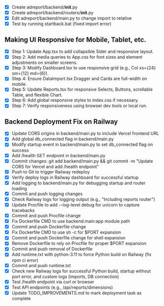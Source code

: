 - [x] Create adreport/backend/__init__.py
- [x] Create adreport/backend/routers/__init__.py
- [x] Edit adreport/backend/main.py to change import to relative
- [x] Test by running startback.bat (fixed import error)

## Making UI Responsive for Mobile, Tablet, etc.

- [x] Step 1: Update App.tsx to add collapsible Sider and responsive layout.
- [x] Step 2: Add media queries to App.css for font sizes and element adjustments on smaller screens.
- [x] Step 3: Modify Dashboard.tsx to use responsive grid (e.g., Col xs={24} sm={12} md={6}).
- [x] Step 4: Ensure DataImport.tsx Dragger and Cards are full-width on mobile.
- [x] Step 5: Update Reports.tsx for responsive Selects, Buttons, scrollable Table, and flexible Chart.
- [x] Step 6: Add global responsive styles to index.css if necessary.
- [x] Step 7: Verify responsiveness using browser dev tools or local run.

## Backend Deployment Fix on Railway

- [x] Update CORS origins in backend/main.py to include Vercel frontend URL
- [x] Add global db_connected flag in backend/main.py
- [x] Modify startup event in backend/main.py to set db_connected flag on success
- [x] Add /health GET endpoint in backend/main.py
- [x] Commit changes: git add backend/main.py && git commit -m "Update CORS for Vercel and add /health endpoint"
- [x] Push to Git to trigger Railway redeploy
- [x] Verify deploy logs in Railway dashboard for successful startup
- [x] Add logging to backend/main.py for debugging startup and router loading
- [x] Commit and push logging changes
- [x] Check Railway logs for logging output (e.g., "Including reports router")
- [x] Update Procfile to add --log-level debug for uvicorn to capture tracebacks
- [x] Commit and push Procfile change
- [x] Fix Dockerfile CMD to use backend.main:app module path
- [x] Commit and push Dockerfile change
- [x] Fix Dockerfile CMD to use sh -c for $PORT expansion
- [x] Commit and push Dockerfile change for shell expansion
- [x] Remove Dockerfile to rely on Procfile for proper $PORT expansion
- [x] Commit and push removal of Dockerfile
- [x] Add runtime.txt with python-3.11 to force Python build on Railway (fix npm ci error)
- [x] Commit and push runtime.txt
- [x] Check new Railway logs for successful Python build, startup without port error, and custom logs (imports, DB connection)
- [x] Test /health endpoint via curl or browser
- [x] Test API endpoints (e.g., /api/reports/dimensions)
- [x] Update TODO_IMPROVEMENTS.md to mark deployment task as complete
